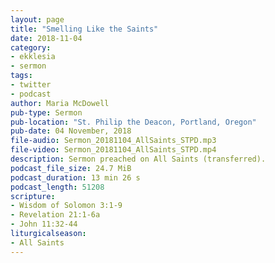 ```yaml
---
layout: page
title: "Smelling Like the Saints"
date: 2018-11-04
category:
- ekklesia
- sermon
tags:
- twitter
- podcast
author: Maria McDowell
pub-type: Sermon
pub-location: "St. Philip the Deacon, Portland, Oregon"
pub-date: 04 November, 2018
file-audio: Sermon_20181104_AllSaints_STPD.mp3
file-video: Sermon_20181104_AllSaints_STPD.mp4
description: Sermon preached on All Saints (transferred).
podcast_file_size: 24.7 MiB
podcast_duration: 13 min 26 s
podcast_length: 51208
scripture:
- Wisdom of Solomon 3:1-9
- Revelation 21:1-6a
- John 11:32-44
liturgicalseason:
- All Saints
---
```

